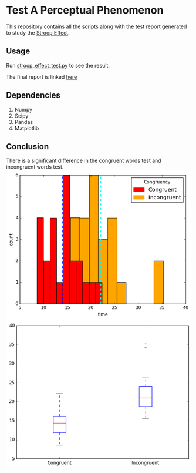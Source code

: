 # Test A Perceptual Phenomenon
This repository contains all the scripts along with the test report generated to study the [Stroop Effect](https://en.wikipedia.org/wiki/Stroop_effect).<br/>

## Usage
Run [stroop_effect_test.py](https://github.com/piyush2896/Test-A-Perceptual-Phenomenon/blob/master/stroop_effect_test.py) to see the result.

The final report is linked [here](/Stroop_effect_testing_a_perceptual_phenomenon.pdf)

## Dependencies
1. Numpy
2. Scipy
3. Pandas
4. Matplotlib

## Conclusion
There is a significant difference in the congruent words test and incongruent words test.
![Graphical Comparison](visualize.png)
![Box Graphical Comparison](box_visualize.png)